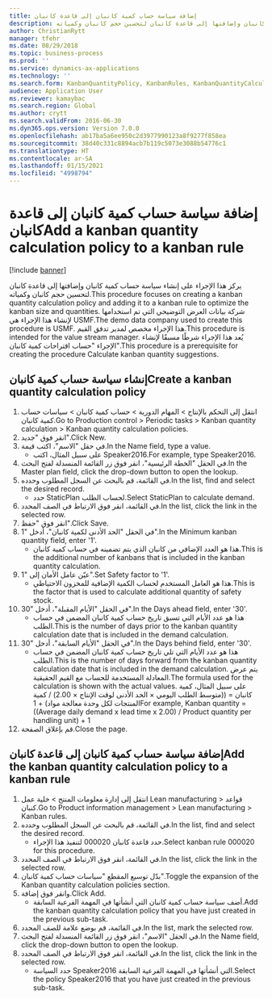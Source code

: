 ```yaml
---
title: إضافة سياسة حساب كمية كانبان إلى قاعدة كانبان
description: يركز هذا الإجراء على إنشاء سياسة حساب كمية كانبان وإضافتها إلى قاعدة كانبان لتحسين حجم كانبان وكمياته.
author: ChristianRytt
manager: tfehr
ms.date: 08/29/2018
ms.topic: business-process
ms.prod: ''
ms.service: dynamics-ax-applications
ms.technology: ''
ms.search.form: KanbanQuantityPolicy, KanbanRules, KanbanQuantityCalculation
audience: Application User
ms.reviewer: kamaybac
ms.search.region: Global
ms.author: crytt
ms.search.validFrom: 2016-06-30
ms.dyn365.ops.version: Version 7.0.0
ms.openlocfilehash: ab17ba5a6ee950c2d3977990123a8f9277f858ea
ms.sourcegitcommit: 38d40c331c8894acb7b119c5073e3088b54776c1
ms.translationtype: HT
ms.contentlocale: ar-SA
ms.lasthandoff: 01/15/2021
ms.locfileid: "4998794"
---
```

# <a name="add-a-kanban-quantity-calculation-policy-to-a-kanban-rule"></a><span data-ttu-id="576e0-103">إضافة سياسة حساب كمية كانبان إلى قاعدة كانبان</span><span class="sxs-lookup"><span data-stu-id="576e0-103">Add a kanban quantity calculation policy to a kanban rule</span></span>

[!include [banner](../../includes/banner.md)]

<span data-ttu-id="576e0-104">يركز هذا الإجراء على إنشاء سياسة حساب كمية كانبان وإضافتها إلى قاعدة كانبان لتحسين حجم كانبان وكمياته.</span><span class="sxs-lookup"><span data-stu-id="576e0-104">This procedure focuses on creating a kanban quantity calculation policy and adding it to a kanban rule to optimize the kanban size and quantities.</span></span> <span data-ttu-id="576e0-105">شركة بيانات العرض التوضيحي التي تم استخدامها لإنشاء هذا الإجراء هي USMF.</span><span class="sxs-lookup"><span data-stu-id="576e0-105">The demo data company used to create this procedure is USMF.</span></span> <span data-ttu-id="576e0-106">هذا الإجراء مخصص لمدير تدفق القيم.</span><span class="sxs-lookup"><span data-stu-id="576e0-106">This procedure is intended for the value stream manager.</span></span> <span data-ttu-id="576e0-107">يُعد هذا الإجراء شرطًا مسبقًا لإنشاء الإجراء "حساب اقتراحات كمية كانبان‬".</span><span class="sxs-lookup"><span data-stu-id="576e0-107">This procedure is a prerequisite for creating the procedure Calculate kanban quantity suggestions.</span></span> 


## <a name="create-a-kanban-quantity-calculation-policy"></a><span data-ttu-id="576e0-108">إنشاء سياسة حساب كمية كانبان</span><span class="sxs-lookup"><span data-stu-id="576e0-108">Create a kanban quantity calculation policy</span></span>
1. <span data-ttu-id="576e0-109">انتقل إلى التحكم بالإنتاج > المهام الدورية > حساب كمية كانبان > سياسات حساب كمية كانبان.</span><span class="sxs-lookup"><span data-stu-id="576e0-109">Go to Production control > Periodic tasks > Kanban quantity calculation > Kanban quantity calculation policies.</span></span>
2. <span data-ttu-id="576e0-110">انقر فوق "جديد".</span><span class="sxs-lookup"><span data-stu-id="576e0-110">Click New.</span></span>
3. <span data-ttu-id="576e0-111">في حقل "الاسم"، اكتب قيمة.</span><span class="sxs-lookup"><span data-stu-id="576e0-111">In the Name field, type a value.</span></span>
    * <span data-ttu-id="576e0-112">على سبيل المثال، اكتب Speaker2016.</span><span class="sxs-lookup"><span data-stu-id="576e0-112">For example, type Speaker2016.</span></span>  
4. <span data-ttu-id="576e0-113">في الحقل "الخطة الرئيسية‬"، انقر فوق زر القائمة المنسدلة لفتح البحث.</span><span class="sxs-lookup"><span data-stu-id="576e0-113">In the Master plan field, click the drop-down button to open the lookup.</span></span>
5. <span data-ttu-id="576e0-114">في القائمة، قم بالبحث عن السجل المطلوب وحدده.</span><span class="sxs-lookup"><span data-stu-id="576e0-114">In the list, find and select the desired record.</span></span>
    * <span data-ttu-id="576e0-115">حدد StaticPlan لحساب الطلب.</span><span class="sxs-lookup"><span data-stu-id="576e0-115">Select StaticPlan to calculate demand.</span></span>  
6. <span data-ttu-id="576e0-116">في القائمة، انقر فوق الارتباط في الصف المحدد.</span><span class="sxs-lookup"><span data-stu-id="576e0-116">In the list, click the link in the selected row.</span></span>
7. <span data-ttu-id="576e0-117">انقر فوق "حفظ".</span><span class="sxs-lookup"><span data-stu-id="576e0-117">Click Save.</span></span>
8. <span data-ttu-id="576e0-118">في الحقل "الحد الأدنى لكمية كانبان‬"، أدخل "1".</span><span class="sxs-lookup"><span data-stu-id="576e0-118">In the Minimum kanban quantity field, enter '1'.</span></span>
    * <span data-ttu-id="576e0-119">هذا هو العدد الإضافي من كانبان الذي يتم تضمينه في حساب كمية كانبان.</span><span class="sxs-lookup"><span data-stu-id="576e0-119">This is the additional number of kanbans that is included in the kanban quantity calculation.</span></span>  
9. <span data-ttu-id="576e0-120">عيّن عامل الأمان إلى "1".</span><span class="sxs-lookup"><span data-stu-id="576e0-120">Set Safety factor to '1'.</span></span>
    * <span data-ttu-id="576e0-121">هذا هو العامل المستخدم لحساب الكمية الإضافية للمخزون الاحتياطي.</span><span class="sxs-lookup"><span data-stu-id="576e0-121">This is the factor that is used to calculate additional quantity of safety stock.</span></span>  
10. <span data-ttu-id="576e0-122">في الحقل "الأيام المقبلة‬‬‬"، أدخل "30".</span><span class="sxs-lookup"><span data-stu-id="576e0-122">In the Days ahead field, enter '30'.</span></span>
    * <span data-ttu-id="576e0-123">هذا هو عدد الأيام التي تسبق تاريخ حساب كمية كانبان المضمن في حساب الطلب.</span><span class="sxs-lookup"><span data-stu-id="576e0-123">This is the number of days prior to the kanban quantity calculation date that is included in the demand calculation.</span></span>  
11. <span data-ttu-id="576e0-124">في الحقل "الأيام السابقة‬"، أدخل "30".</span><span class="sxs-lookup"><span data-stu-id="576e0-124">In the Days behind field, enter '30'.</span></span>
    * <span data-ttu-id="576e0-125">هذا هو عدد الأيام التي تلي تاريخ حساب كمية كانبان المضمن في حساب الطلب.</span><span class="sxs-lookup"><span data-stu-id="576e0-125">This is the number of days forward from the kanban quantity calculation date that is included in the demand calculation.</span></span>  <span data-ttu-id="576e0-126">يتم عرض المعادلة المستخدمة للحساب مع القيم الحقيقية.</span><span class="sxs-lookup"><span data-stu-id="576e0-126">The formula used for the calculation is shown with the actual values.</span></span> <span data-ttu-id="576e0-127">على سبيل المثال، كمية كانبان = ((متوسط الطلب اليومي × الحد الأدنى لوقت الإنتاج × 2.00) / كمية المنتجات لكل وحدة معالجة مواد) + 1</span><span class="sxs-lookup"><span data-stu-id="576e0-127">For example,  Kanban quantity = ((Average daily demand x lead time x 2.00) / Product quantity per handling unit) + 1</span></span>  
12. <span data-ttu-id="576e0-128">قم بإغلاق الصفحة.</span><span class="sxs-lookup"><span data-stu-id="576e0-128">Close the page.</span></span>

## <a name="add-the-kanban-quantity-calculation-policy-to-a-kanban-rule"></a><span data-ttu-id="576e0-129">إضافة سياسة حساب كمية كانبان إلى قاعدة كانبان</span><span class="sxs-lookup"><span data-stu-id="576e0-129">Add the kanban quantity calculation policy to a kanban rule</span></span>
1. <span data-ttu-id="576e0-130">انتقل إلى إدارة معلومات المنتج‬ > خلية عمل Lean manufacturing > قواعد كنبان.</span><span class="sxs-lookup"><span data-stu-id="576e0-130">Go to Product information management > Lean manufacturing > Kanban rules.</span></span>
2. <span data-ttu-id="576e0-131">في القائمة، قم بالبحث عن السجل المطلوب وحدده.</span><span class="sxs-lookup"><span data-stu-id="576e0-131">In the list, find and select the desired record.</span></span>
    * <span data-ttu-id="576e0-132">حدد قاعدة كانبان 000020 لتنفيذ هذا الإجراء.</span><span class="sxs-lookup"><span data-stu-id="576e0-132">Select kanban rule 000020 for this procedure.</span></span>  
3. <span data-ttu-id="576e0-133">في القائمة، انقر فوق الارتباط في الصف المحدد.</span><span class="sxs-lookup"><span data-stu-id="576e0-133">In the list, click the link in the selected row.</span></span>
4. <span data-ttu-id="576e0-134">بدّل توسيع المقطع "سياسات حساب كمية كانبان‬‬‬".</span><span class="sxs-lookup"><span data-stu-id="576e0-134">Toggle the expansion of the Kanban quantity calculation policies section.</span></span>
5. <span data-ttu-id="576e0-135">وانقر فوق إضافة.</span><span class="sxs-lookup"><span data-stu-id="576e0-135">Click Add.</span></span>
    * <span data-ttu-id="576e0-136">أضف سياسة حساب كمية كانبان التي أنشأتها في المهمة الفرعية السابقة.</span><span class="sxs-lookup"><span data-stu-id="576e0-136">Add the kanban quantity calculation policy that you have just created in the previous sub-task.</span></span>  
6. <span data-ttu-id="576e0-137">في القائمة، قم بوضع علامة للصف المحدد.</span><span class="sxs-lookup"><span data-stu-id="576e0-137">In the list, mark the selected row.</span></span>
7. <span data-ttu-id="576e0-138">في الحقل "الاسم"، انقر فوق زر القائمة المنسدلة لفتح البحث.</span><span class="sxs-lookup"><span data-stu-id="576e0-138">In the Name field, click the drop-down button to open the lookup.</span></span>
8. <span data-ttu-id="576e0-139">في القائمة، انقر فوق الارتباط في الصف المحدد.</span><span class="sxs-lookup"><span data-stu-id="576e0-139">In the list, click the link in the selected row.</span></span>
    * <span data-ttu-id="576e0-140">حدد السياسة Speaker2016 التي أنشأتها في المهمة الفرعية السابقة.</span><span class="sxs-lookup"><span data-stu-id="576e0-140">Select the policy Speaker2016 that you have just created in the previous sub-task.</span></span>  

